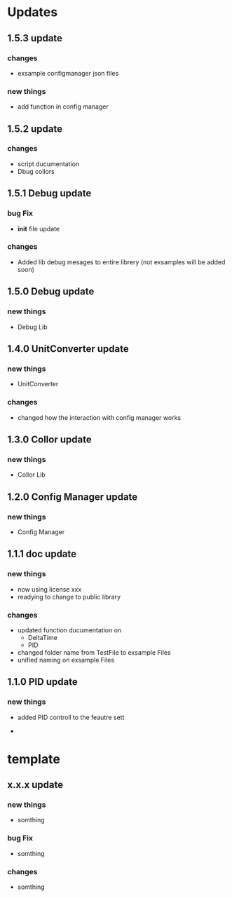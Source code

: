 # Updates

## 1.5.3 update 

### changes

- exsample configmanager json files

### new things

- add function in config manager

## 1.5.2 update 

### changes

- script ducumentation
- Dbug collors

## 1.5.1 Debug update 

### bug Fix

- __init__ file update

### changes

- Added lib debug mesages to entire librery (not exsamples will be added soon)

## 1.5.0 Debug update 

### new things

- Debug Lib

## 1.4.0 UnitConverter update 

### new things

- UnitConverter

### changes

- changed how the interaction with config manager works

## 1.3.0 Collor update 

### new things

- Collor Lib

## 1.2.0 Config Manager update 

### new things

- Config Manager


## 1.1.1 doc update

### new things

- now using license xxx
- readying to change to public library

### changes

- updated function ducumentation on
    - DeltaTime
    - PID
- changed folder name from TestFile to exsample Files
- unified naming on exsample Files


## 1.1.0 PID update

### new things

- added PID controll to the feautre sett

-









# template

## x.x.x update 

### new things

- somthing

### bug Fix

- somthing

### changes

- somthing